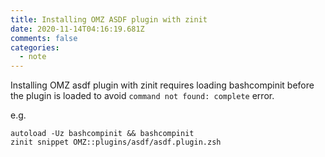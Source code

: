```yaml
---
title: Installing OMZ ASDF plugin with zinit
date: 2020-11-14T04:16:19.681Z
comments: false
categories:
  - note
---
```

Installing OMZ asdf plugin with zinit requires loading bashcompinit before the plugin is loaded to avoid `command not found: complete` error.
<!--more-->
e.g.

```
autoload -Uz bashcompinit && bashcompinit
zinit snippet OMZ::plugins/asdf/asdf.plugin.zsh
```
